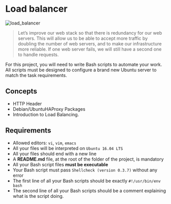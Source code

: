 # Load balancer
![load_balancer](https://miro.medium.com/max/720/0*CCK15OF3DizmOITk)

> Let’s improve our web stack so that there is redundancy for our web servers. This will allow us to be able to accept more traffic by doubling the number of web servers, and to make our infrastructure more reliable. If one web server fails, we will still have a second one to handle requests.

For this project, you will need to write Bash scripts to automate your work. All scripts must be designed to configure a brand new Ubuntu server to match the task requirements.

## Concepts

- HTTP Header
- Debian/UbuntuHAProxy Packages
- Introduction to Load Balancing.

## Requirements

- Allowed editors: `vi`, `vim`, `emacs`
- All your files will be interpreted on `Ubuntu 16.04 LTS`
- All your files should end with a new line
- A __README.md__ file, at the root of the folder of the project, is mandatory
- All your Bash script files __must be executable__
- Your Bash script must pass `Shellcheck (version 0.3.7)` without any error
- The first line of all your Bash scripts should be exactly `#!/usr/bin/env bash`
- The second line of all your Bash scripts should be a comment explaining what is the script doing.

